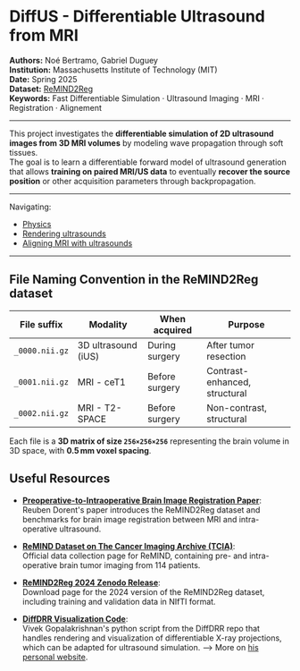 # DiffUS - Differentiable Ultrasound from MRI

**Authors:** Noé Bertramo, Gabriel Duguey  
**Institution:** Massachusetts Institute of Technology (MIT)  
**Date:** Spring 2025  
**Dataset:** [ReMIND2Reg](https://doi.org/10.7937/3RAG-D070)  
**Keywords:** Fast Differentiable Simulation · Ultrasound Imaging · MRI · Registration · Alignement

---

This project investigates the **differentiable simulation of 2D ultrasound images from 3D MRI volumes** by modeling wave propagation through soft tissues.  
The goal is to learn a differentiable forward model of ultrasound generation that allows **training on paired MRI/US data** to eventually **recover the source position** or other acquisition parameters through backpropagation.

---

Navigating:
- [Physics](./physics)
- [Rendering ultrasounds](./rendering)
- [Aligning MRI with ultrasounds](./aligning)

---

## File Naming Convention in the ReMIND2Reg dataset

| File suffix       | Modality           | When acquired    | Purpose                          |
|-------------------|--------------------|------------------|----------------------------------|
| `_0000.nii.gz`    | 3D ultrasound (iUS) | During surgery   | After tumor resection            |
| `_0001.nii.gz`    | MRI - ceT1          | Before surgery   | Contrast-enhanced, structural    |
| `_0002.nii.gz`    | MRI - T2-SPACE      | Before surgery   | Non-contrast, structural         |

Each file is a **3D matrix of size `256×256×256`** representing the brain volume in 3D space, with **0.5 mm voxel spacing**.


## Useful Resources

- [**Preoperative-to-Intraoperative Brain Image Registration Paper**](https://scholar.google.com/citations?view_op=view_citation&hl=fr&user=xdECLMkAAAAJ&citation_for_view=xdECLMkAAAAJ:7PzlFSSx8tAC):  
  Reuben Dorent's paper introduces the ReMIND2Reg dataset and benchmarks for brain image registration between MRI and intra-operative ultrasound.

- [**ReMIND Dataset on The Cancer Imaging Archive (TCIA)**](https://www.cancerimagingarchive.net/collection/remind/):  
  Official data collection page for ReMIND, containing pre- and intra-operative brain tumor imaging from 114 patients.

- [**ReMIND2Reg 2024 Zenodo Release**](https://zenodo.org/records/12700312):  
  Download page for the 2024 version of the ReMIND2Reg dataset, including training and validation data in NIfTI format.

- [**DiffDRR Visualization Code**](https://github.com/eigenvivek/DiffDRR/blob/main/diffdrr/visualization.py):  
Vivek Gopalakrishnan's python script from the DiffDRR repo that handles rendering and visualization of differentiable X-ray projections, which can be adapted for ultrasound simulation. --> More on [his personal website](https://vivekg.dev/).
